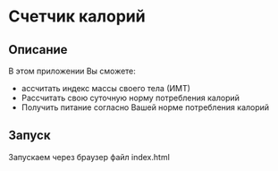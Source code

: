 # Счетчик калорий

Описание
--------
В этом приложении Вы сможете:

* ассчитать индекс массы своего тела (ИМТ)
* Рассчитать свою суточную норму потребления калорий
* Получить питание согласно Вашей норме потребления калорий

Запуск
--------
Запускаем через браузер файл index.html